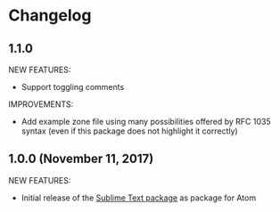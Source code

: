# Changelog

## 1.1.0

NEW FEATURES:

- Support toggling comments

IMPROVEMENTS:

- Add example zone file using many possibilities offered by RFC 1035 syntax (even if this package does not highlight it correctly)

## 1.0.0 (November 11, 2017)

NEW FEATURES:

- Initial release of the [Sublime Text package](https://github.com/sixty4k/st2-zonefile) as package for Atom
